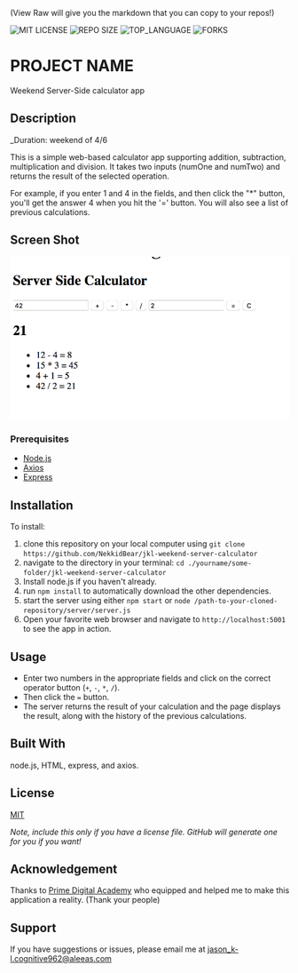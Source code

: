 (View Raw will give you the markdown that you can copy to your repos!)


![MIT LICENSE](https://img.shields.io/github/license/scottbromander/the_marketplace.svg?style=flat-square)
![REPO SIZE](https://img.shields.io/github/repo-size/scottbromander/the_marketplace.svg?style=flat-square)
![TOP_LANGUAGE](https://img.shields.io/github/languages/top/scottbromander/the_marketplace.svg?style=flat-square)
![FORKS](https://img.shields.io/github/forks/scottbromander/the_marketplace.svg?style=social)

# PROJECT NAME

Weekend Server-Side calculator app

## Description

_Duration: weekend of 4/6

This is a simple web-based calculator app supporting addition, subtraction, multiplication and division. It takes two inputs (numOne and numTwo) and returns the result of the selected operation. 

For example, if you enter 1 and 4 in the fields, and then click the "*" button, you'll get the answer 4 when you hit the '=' button. You will also see a list of previous calculations.

## Screen Shot

![Screenshot of the calculator in use](./images/baseMode.png)
### Prerequisites

- [Node.js](https://nodejs.org/)
- [Axios](https://axios-http.com/)
- [Express](https://expressjs.com/)

## Installation

To install: 
1. clone this repository on your local computer using `git clone https://github.com/NekkidBear/jkl-weekend-server-calculator`
2. navigate to the directory in your terminal: `cd ./yourname/some-folder/jkl-weekend-server-calculator`
3. Install node.js if you haven't already.
4. run `npm install` to automatically download the other dependencies.
5. start the server using either `npm start` or `node /path-to-your-cloned-repository/server/server.js`
6. Open your favorite web browser and navigate to `http://localhost:5001` to see the app in action.

## Usage
* Enter two numbers in the appropriate fields and click on the correct operator button (`+`, `-`, `*`, `/`).
* Then click the `=` button.
* The server returns the result of your calculation and the page displays the result, along with the history of the previous calculations.


## Built With

node.js, HTML, express, and axios.

## License
[MIT](https://choosealicense.com/licenses/mit/)

_Note, include this only if you have a license file. GitHub will generate one for you if you want!_

## Acknowledgement
Thanks to [Prime Digital Academy](www.primeacademy.io) who equipped and helped me to make this application a reality. (Thank your people)

## Support
If you have suggestions or issues, please email me at [jason_k-l.cognitive962@aleeas.com](mailto:jason_k-l.cognitive962@aleeas.com)